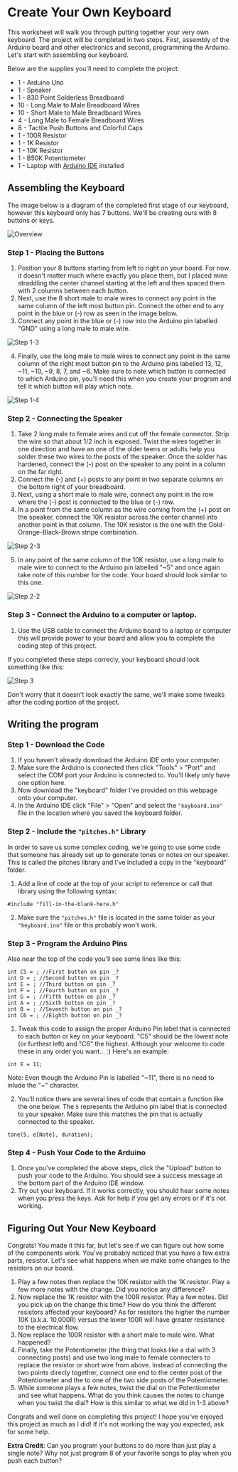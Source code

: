 # Create Your Own Keyboard
This worksheet will walk you through putting together your very own keyboard. The project will be completed in two steps. First, assembly of the Arduino board and other electronics and second, programming the Arduino.  Let's start with assembling our keyboard.

Below are the supplies you'll need to complete the project:

* 1 - Arduino Uno
* 1 - Speaker
* 1 - 830 Point Solderless Breadboard 
* 10 - Long Male to Male Breadboard Wires
* 10 - Short Male to Male Breadboard Wires
* 4 - Long Male to Female Breadboard Wires
* 8 - Tactile Push Buttons and Colorful Caps
* 1 - 100R Resistor
* 1 - 1K Resistor
* 1 - 10K Resistor
* 1 - B50K Potentiometer
* 1 - Laptop with [Arduino IDE](https://www.arduino.cc/en/Main/Software) installed

## Assembling the Keyboard

The image below is a diagram of the completed first stage of our keyboard, however this keyboard only has 7 buttons. We'll be creating ours with 8 buttons or keys. 

![Overview](img/cattura_wceBhDLT9Y.PNG)

### Step 1 - Placing the Buttons
1. Position your 8 buttons starting from left to right on your board. For now it doesn't matter much where exactly you place them, but I placed mine straddling the center channel starting at the left and then spaced them with 2 columns between each button.
2. Next, use the 8 short male to male wires to connect any point in the same column of the left most button pin.  Connect the other end to any point in the blue or (-) row as seen in the image below.
3. Connect any point in the blue or (-) row into the Arduino pin labelled "GND" using a long male to male wire.

![Step 1-3](img/IMG_20190601_131008479.jpg)

4. Finally, use the long male to male wires to connect any point in the same column of the right most button pin to the Arduino pins labelled 13, 12, ~11, ~10, ~9, 8, 7, and ~6.  Make sure to note which button is connected to which Arduino pin, you'll need this when you create your program and tell it which button will play which note.

![Step 1-4](img/IMG_20190601_130932414.jpg)

### Step 2 - Connecting the Speaker
1. Take 2 long male to female wires and cut off the female connector. Strip the wire so that about 1/2 inch is exposed. Twist the wires together in one direction and have an one of the older teens or adults help you solder these two wires to the posts of the speaker. Once the solder has hardened, connect the (-) post on the speaker to any point in a column on the far right.
2. Connect the (-) and (+) posts to any point in two separate columns on the bottom right of your breadboard.
3. Next, using a short male to male wire, connect any point in the row where the (-) post is connected to the blue or (-) row.
4. In a point from the same column as the wire coming from the (+) post on the speaker, connect the 10K resistor across the center channel into another point in that column. The 10K resistor is the one with the Gold-Orange-Black-Brown stripe combination. 

![Step 2-3](img/IMG_20190601_133120099.jpg)

5. In any point of the same column of the 10K resistor, use a long male to male wire to connect to the Arduino pin labelled "~5" and once again take note of this number for the code. Your board should look similar to this one.

![Step 2-2](img/IMG_20190601_131025219.jpg)

### Step 3 - Connect the Arduino to a computer or laptop.
1. Use the USB cable to connect the Arduino board to a laptop or computer this will provide power to your board and allow you to complete the coding step of this project.

If you completed these steps correcly, your keyboard should look something like this:

![Step 3](img/IMG_20190601_130918766.jpg)

Don't worry that it doesn't look exactly the same, we'll make some tweaks after the coding portion of the project.


## Writing the program

### Step 1 - Download the Code
1. If you haven't already download the Arduino IDE onto your computer.
2. Make sure the Arduino is connected then click "Tools" > "Port" and select the COM port your Arduino is connected to. You'll likely only have one option here.
3. Now download the "keyboard" folder I've provided on this webpage onto your computer.
4. In the Arduino IDE click "File" > "Open" and select the `"keyboard.ino"` file in the location where you saved the keyboard folder.

### Step 2 - Include the `"pitches.h"` Library
In order to save us some complex coding, we're going to use some code that someone has already set up to generate tones or notes on our speaker. This is called the pitches library and I've included a copy in the "keyboard" folder.

1. Add a line of code at the top of your script to reference or call that library using the following syntax:
```
#include "fill-in-the-blank-here.h"
```
2. Make sure the `"pitches.h"` file is located in the same folder as your `"keyboard.ino"` file or this probably won't work.

### Step 3 - Program the Arduino Pins
Also near the top of the code you'll see some lines like this:
```
int C5 = ; //First button on pin _?
int D = ; //Second button on pin _?
int E = ; //Third button on pin _?
int F = ; //Fourth button on pin _?
int G = ; //Fifth button on pin _?
int A = ; //Sixth button on pin _?
int B = ; //Seventh button on pin _?
int C6 = ; //Eighth button on pin _?
```
1. Tweak this code to assign the proper Arduino Pin label that is connected to each button or key on your keyboard. "C5" should be the lowest note (or furthest left) and "C6" the highest. Although your welcome to code these in any order you want... :) Here's an example:
```
int E = 11;
```
Note: Even though the Arduino Pin is labelled "\~11", there is no need to inlude the "\~" character.

2. You'll notice there are several lines of code that contain a function like the one below. The `5` represents the Arduino pin label that is connected to your speaker. Make sure this matches the pin that is actually connected to the speaker.
```
tone(5, e[Note], duration);
```

### Step 4 - Push Your Code to the Arduino
1. Once you've completed the above steps, click the "Upload" button to push your code to the Arduino. You should see a success message at the bottom part of the Arduino IDE window.
2. Try out your keyboard. If it works correctly, you should hear some notes when you press the keys. Ask for help if you get any errors or if it's not working.


## Figuring Out Your New Keyboard
Congrats! You made it this far, but let's see if we can figure out how some of the components work.  You've probably noticed that you have a few extra parts, resistor.  Let's see what happens when we make some changes to the resistors on our board.

1. Play a few notes then replace the 10K resistor with the 1K resistor. Play a few more notes with the change.  Did you notice any difference?
2. Now replace the 1K resistor with the 100R resistor. Play a few notes. Did you pick up on the change this time?  How do you think the different resistors affected your keyboard? As for resistors the higher the number 10K (a.k.a. 10,000R) versus the lower 100R will have greater resistance to the electrical flow.
3. Now replace the 100R resistor with a short male to male wire. What happened?
4. Finally, take the Potentiometer (the thing that looks like a dial with 3 connecting posts) and use two long male to female connecters to replace the resistor or short wire from above. Instead of connecting the two points direcly together, connect one end to the center post of the Potentiometer and the to one of the two side posts of the Potentiometer.
5. While someone plays a few notes, twist the dial on the Potentiometer and see what happens. What do you think causes the notes to change when you twist the dial?  How is this similar to what we did in 1-3 above?

Congrats and well done on completing this project! I hope you've enjoyed this project as much as I did!  If it's not working the way you expected, ask for some help.

**Extra Credit**:  Can you program your buttons to do more than just play a single note?  Why not just program 8 of your favorite songs to play when you push each button?


